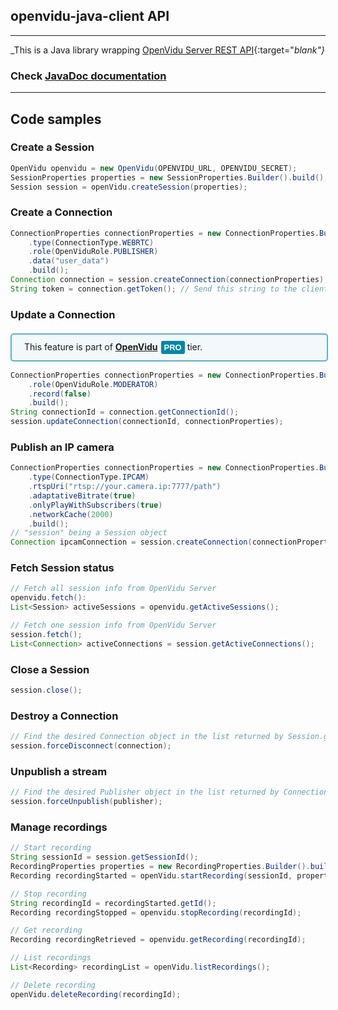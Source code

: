 <h2 id="section-title">openvidu-java-client API</h2>
<hr>

_This is a Java library wrapping [OpenVidu Server REST API](reference-docs/REST-API/){:target="_blank"}_

<h3>Check <a href="api/openvidu-java-client" target="_blank">JavaDoc documentation</a></h3>

<hr>

## Code samples

### Create a Session

```java
OpenVidu openvidu = new OpenVidu(OPENVIDU_URL, OPENVIDU_SECRET);
SessionProperties properties = new SessionProperties.Builder().build();
Session session = openVidu.createSession(properties);
```

### Create a Connection

```java
ConnectionProperties connectionProperties = new ConnectionProperties.Builder()
    .type(ConnectionType.WEBRTC)
    .role(OpenViduRole.PUBLISHER)
    .data("user_data")
    .build();
Connection connection = session.createConnection(connectionProperties);
String token = connection.getToken(); // Send this string to the client side
```

### Update a Connection

<div style="
    display: table;
    border: 2px solid #0088aa9e;
    border-radius: 5px;
    width: 100%;
    margin-top: 20px;
    margin-bottom: 15px;
    padding: 10px 0;
    background-color: rgba(0, 136, 170, 0.04);"><div style="display: table-cell; vertical-align: middle">
    <i class="icon ion-android-alert" style="
    font-size: 50px;
    color: #0088aa;
    display: inline-block;
    padding-left: 25%;
"></i></div>
<div style="
    vertical-align: middle;
    display: table-cell;
    padding-left: 20px;
    padding-right: 20px;
    ">
This feature is part of <a href="openvidu-pro/" target="_blank"><strong>OpenVidu</strong><span id="openvidu-pro-tag" style="display: inline-block; background-color: rgb(0, 136, 170); color: white; font-weight: bold; padding: 0px 5px; margin-left: 5px; border-radius: 3px; font-size: 13px; line-height:21px; font-family: Montserrat, sans-serif;">PRO</span></a> tier.
</div>
</div>

```java
ConnectionProperties connectionProperties = new ConnectionProperties.Builder()
    .role(OpenViduRole.MODERATOR)
    .record(false)
    .build();
String connectionId = connection.getConnectionId();
session.updateConnection(connectionId, connectionProperties);
```

### Publish an IP camera

```java
ConnectionProperties connectionProperties = new ConnectionProperties.Builder()
    .type(ConnectionType.IPCAM)
    .rtspUri("rtsp://your.camera.ip:7777/path")
    .adaptativeBitrate(true)
    .onlyPlayWithSubscribers(true)
    .networkCache(2000)
    .build();
// "session" being a Session object
Connection ipcamConnection = session.createConnection(connectionProperties);
```

### Fetch Session status

```java
// Fetch all session info from OpenVidu Server
openvidu.fetch():
List<Session> activeSessions = openvidu.getActiveSessions();

// Fetch one session info from OpenVidu Server
session.fetch();
List<Connection> activeConnections = session.getActiveConnections();
```

### Close a Session

```java
session.close();
```

### Destroy a Connection

```java
// Find the desired Connection object in the list returned by Session.getActiveConnections()
session.forceDisconnect(connection);
```

### Unpublish a stream

```java
// Find the desired Publisher object in the list returned by Connection.getPublishers()
session.forceUnpublish(publisher);
```

### Manage recordings

```java
// Start recording
String sessionId = session.getSessionId();
RecordingProperties properties = new RecordingProperties.Builder().build();
Recording recordingStarted = openVidu.startRecording(sessionId, properties);

// Stop recording
String recordingId = recordingStarted.getId();
Recording recordingStopped = openvidu.stopRecording(recordingId);

// Get recording
Recording recordingRetrieved = openvidu.getRecording(recordingId);

// List recordings
List<Recording> recordingList = openVidu.listRecordings();

// Delete recording
openVidu.deleteRecording(recordingId);
```

<br>
